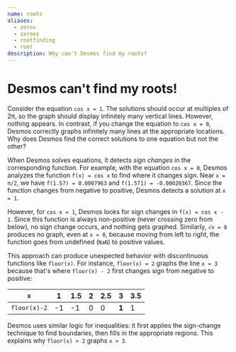 ```yaml
---
name: roots
aliases:
  - zeros
  - zeroes
  - rootfinding
  - root
description: Why can't Desmos find my roots?
---
```

# Desmos can't find my roots!

Consider the equation `cos x = 1`. The solutions should occur at multiples of 2π, so the graph should display infinitely many vertical lines. However, nothing appears. In contrast, if you change the equation to `cos x = 0`, Desmos correctly graphs infinitely many lines at the appropriate locations. Why does Desmos find the correct solutions to one equation but not the other?

When Desmos solves equations, it detects *sign changes* in the corresponding function. For example, with the equation `cos x = 0`, Desmos analyzes the function `f(x) = cos x` to find where it changes sign. Near `x = π/2`, we have `f(1.57) = 0.0007963` and `f(1.571) = -0.00020367`. Since the function changes from negative to positive, Desmos detects a solution at `x = 1`.

However, for `cos x = 1`, Desmos looks for sign changes in `f(x) = cos x - 1`. Since this function is always non-positive (never crossing zero from below), no sign change occurs, and nothing gets graphed. Similarly, `√x = 0` produces no graph, even at `x = 0`, because moving from left to right, the function goes from undefined (`NaN`) to positive values.

This approach can produce unexpected behavior with discontinuous functions like `floor(x)`. For instance, `floor(x) = 2` graphs the line `x = 3` because that's where `floor(x) - 2` first changes sign from negative to positive:

| `x`          | 1  | 1.5 | 2 | 2.5 | **3** | 3.5 |
|--------------|----|-----|---|-----|-------|-----|
| `floor(x)-2` | -1 | -1  | 0 | 0   | **1** | 1   |

Desmos uses similar logic for inequalities: it first applies the sign-change technique to find boundaries, then fills in the appropriate regions. This explains why `floor(x) > 2` graphs `x > 3`.
